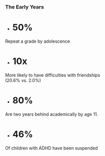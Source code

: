 ### The Early Years

- # 50%
Repeat a grade by adolescence
- # 10x
More likely to have difficulties with friendships  
(20.6% vs. 2.0%)
- # 80%
Are two years behind academically by age 11.
- # 46%
Of children with ADHD have been suspended